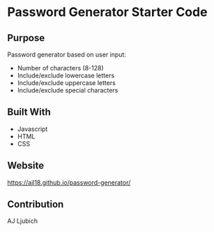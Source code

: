# Password Generator Starter Code

## Purpose
Password generator based on user input:
* Number of characters (8-128)
* Include/exclude lowercase letters
* Include/exclude uppercase letters
* Include/exclude special characters

## Built With
* Javascript
* HTML
* CSS

## Website
https://ajl18.github.io/password-generator/

## Contribution 
AJ Ljubich


